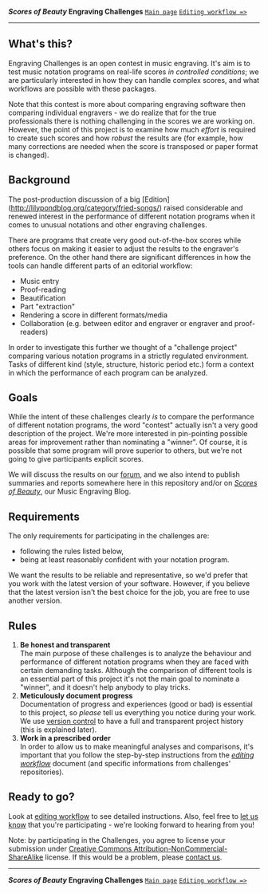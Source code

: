 **_Scores of Beauty_ Engraving Challenges**
[`Main page`](README.md)
[`Editing workflow =>`](2-editing-workflow.md)

-------------------------------------------

<!-- Notes about this file:
- it should give would-be participants a more detailed idea of the contest
- it should NOT contain detailed specifics
- it should NOT contain any instructions that the contributor will need later
- in particular, i think we shouldn't talk about git too much
-->

What's this?
------------

Engraving Challenges is an open contest in music engraving.  It's aim is to test
music notation programs on real-life scores _in controlled conditions_; we are
particularly interested in how they can handle complex scores, and
what workflows are possible with these packages.

Note that this contest is more about comparing engraving software then comparing
individual engravers - we do realize that for the true professionals there is nothing
challenging in the scores we are working on.  However, the point of this project
is to examine how much _effort_ is required to create such scores and how _robust_
the results are (for example, how many corrections are needed when the score is
transposed or paper format is changed).

<!-- TODO:
That's why we'd really like pros to show us how it's done in their software.
In return, we hope to show you new ways of working.
You'll also have the opportunity to learn about Version Control
Any other benefits they get?
Maybe mention that VCS is a subject of research, this would sound serious.
-->


Background
----------

The post-production discussion of a big [Edition]
(http://lilypondblog.org/category/fried-songs/) raised considerable
and renewed interest in the performance of different notation programs
when it comes to unusual notations and other engraving challenges.

There are programs that create very good out-of-the-box scores
while others focus on making it easier to adjust the results
to the engraver's preference.
On the other hand there are significant differences in how the
tools can handle different parts of an editorial workflow:

- Music entry
- Proof-reading
- Beautification
- Part "extraction"
- Rendering a score in different formats/media
- Collaboration (e.g. between editor and engraver or engraver and proof-readers)

In order to investigate this further we thought of a "challenge project"
comparing various notation programs in a strictly regulated
environment. Tasks of different kind (style, structure,
historic period etc.) form a context in which the performance of each
program can be analyzed.


Goals
-----

While the intent of these challenges clearly *is* to compare the performance of different notation programs, the word "contest" actually isn't a very good description of the project. We're more interested in pin-pointing possible areas for improvement rather than nominating a "winner".  Of course, it is possible that some program will prove superior to others, but we're not going to give participants explicit scores.

We will discuss the results on our [forum](http://engravingchallenges.freeforums.org),
and we also intend to publish summaries and reports somewhere here in this repository
and/or on [_Scores of Beauty_](http://lilypondblog.org), our Music Engraving Blog.


Requirements
------------

The only requirements for participating in the challenges are:
* following the rules listed below,
* being at least reasonably confident with your notation program.

We want the results to be reliable and representative, so we'd prefer
that you work with the latest version of your software.  However, if
you believe that the latest version isn't the best choice for the job,
you are free to use another version.


Rules
-----

1. **Be honest and transparent**  
   The main purpose of these challenges is to analyze the behaviour
   and performance of different notation programs when they are faced
   with certain demanding tasks.
   Although the comparison of different tools is an essential part of
   this project it's not the main goal to nominate a "winner", and it
   doesn't help anybody to play tricks.
2. **Meticulously document progress**  
   Documentation of progress and experiences (good or bad) is essential
   to this project, so *please* tell us everything you notice during your work.
   We use [version control](3-git-introduction.md#what-is-version-control)
   to have a full and transparent project history (this is explained later).
3. **Work in a prescribed order**  
   In order to allow us to make meaningful analyses and comparisons,
   it's important that you follow the step-by-step instructions from the
   [_editing workflow_](2-editing-workflow.md)
   document (and specific informations from challenges' repositories).


Ready to go?
------------

Look at [editing workflow](2-editing-workflow.md) to see detailed instructions.
Also, feel free to [let us know](http://engravingchallenges.freeforums.org)
that you're participating - we're looking forward to hearing from you!

Note: by participating in the Challenges, you agree to license your submission under [Creative Commons Attribution-NonCommercial-ShareAlike](http://creativecommons.org/licenses/by-nc-sa/4.0/deed.en_US) license.
If this would be a problem, please [contact us](README.md#contact).


-------------------------------------------
**_Scores of Beauty_ Engraving Challenges**
[`Main page`](README.md)
[`Editing workflow =>`](2-editing-workflow.md)
